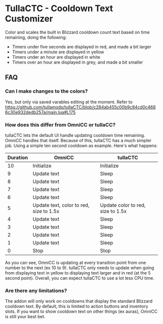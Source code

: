# TullaCTC - Cooldown Text Customizer

Color and scales the built in Blizzard cooldown count text based on time remaining, doing the following:

* Timers under five seconds are displayed in red, and made a bit larger
* Timers under a minute are displayed in yellow
* Timers under an hour are displayed in white
* Timers over an hour are displayed in grey, and made a bit smaller

## FAQ

### Can I make changes to the colors? 

Yes, but only via saved varables editing at the moment. Refer to https://github.com/tullamods/tullaCTC/blob/c284ab455c00b9c84cd0c4686c30e932dedb257a/main.lua#L175

### How does this differ from OmniCC or tullaCC?

tullaCTC lets the default UI handle updating cooldown time remaining. OmniCC handles that itself. Because of this, tullaCTC has a much simpler job. Using a simple ten second cooldown as example. Here's what happens:

| Duration | OmniCC      | tullaCTC |
| -------- | ----------- | ----- |
| 10       | Initialize  | Initialize |
| 9        | Update text | Sleep |
| 8        | Update text | Sleep |
| 7        | Update text | Sleep |
| 6        | Update text | Sleep |
| 5        | Update text, color to red, size to 1.5x | Update color to red, size to 1.5x |
| 4        | Update text | Sleep |
| 3        | Update text | Sleep |
| 2        | Update text | Sleep |
| 1        | Update text | Sleep |
| 0        | Stop        | Stop  |

As you can see, OmniCC is updating at every transition point from one number to the next (ex 10 to 9). tullaCTC only needs to update when going from displaying text in yellow to displaying text larger and in red (at the 5 second point). Overall, you can expect tullaCTC to use a lot less CPU time.

### Are there any limitations?

The addon will only work on cooldowns that display the standard Blizzard cooldown text. By default, this is limited to action buttons and inventory slots. If you want to show cooldown text on other things (ex auras), OmniCC is still your best bet.
